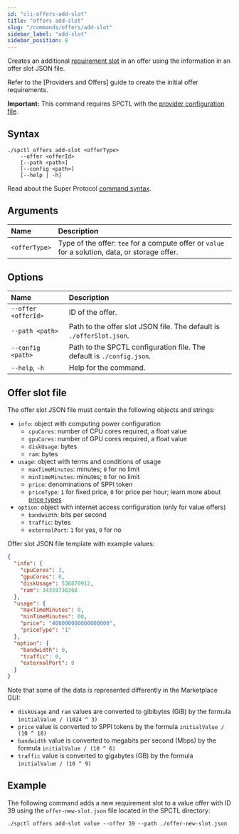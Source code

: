 ```yaml
---
id: "cli-offers-add-slot"
title: "offers add-slot"
slug: "/commands/offers/add-slot"
sidebar_label: "add-slot"
sidebar_position: 8
---
```


Creates an additional [requirement slot](/fundamentals/slots#requirements) in an offer using the information in an offer slot JSON file.

Refer to the [Providers and Offers] guide to create the initial offer requirements.

**Important:** This command requires SPCTL with the [provider configuration file](/cli/#configure-spctl-for-providers).

## Syntax

```
./spctl offers add-slot <offerType>
    --offer <offerId>
    [--path <path>]
    [--config <path>]
    [--help | -h]
```

Read about the Super Protocol [command syntax](/cli/commands#command-syntax).

## Arguments

| **Name** | **Description** |
| :- | :- |
| `<offerType>` | Type of the offer: `tee` for a compute offer or `value` for a solution, data, or storage offer. |

## Options

| **Name** | **Description** |
| :- | :- |
| `--offer <offerId>` | ID of the offer. |
| `--path <path>` | Path to the offer slot JSON file. The default is `./offerSlot.json`. |
| `--config <path>` | Path to the SPCTL configuration file. The default is `./config.json`. |
| `--help`, `-h` | Help for the command. |

## Offer slot file

The offer slot JSON file must contain the following objects and strings:

- `info`: object with computing power configuration
  + `cpuCores`: number of CPU cores required, a float value
  + `gpuCores`: number of GPU cores required, a float value
  + `diskUsage`: bytes
  + `ram`: bytes
- `usage`: object with terms and conditions of usage
  + `maxTimeMinutes`: minutes; `0` for no limit
  + `minTimeMinutes`: minutes; `0` for no limit
  + `price`: denominations of SPPI token
  + `priceType`: `1` for fixed price, `0` for price per hour; learn more about [price types](/fundamentals/orders#cost-and-pricing)
- `option`: object with internet access configuration (only for value offers)
  + `bandwidth`: bits per second
  + `traffic`: bytes
  + `externalPort`: `1` for yes, `0` for no

Offer slot JSON file template with example values:

```json title="offer-new-slot.json"
{
  "info": {
    "cpuCores": 3,
    "gpuCores": 0,
    "diskUsage": 536870912,
    "ram": 34359738368
  },
  "usage": {
    "maxTimeMinutes": 0,
    "minTimeMinutes": 60,
    "price": "400000000000000000",
    "priceType": "1" 
  },
  "option": {
    "bandwidth": 0,
    "traffic": 0,
    "externalPort": 0
  }
}
```

Note that some of the data is represented differently in the Marketplace GUI:
- `diskUsage` and `ram` values are converted to gibibytes (GiB) by the formula `initialValue / (1024 ^ 3)`
- `price` value is converted to SPPI tokens by the formula `initialValue / (10 ^ 18)`
- `bandwidth` value is converted to megabits per second (Mbps) by the formula `initialValue / (10 ^ 6)`
- `traffic` value is converted to gigabytes (GB) by the formula `initialValue / (10 ^ 9)`

## Example

The following command adds a new requirement slot to a value offer with ID 39 using the `offer-new-slot.json` file located in the SPCTL directory:

```
./spctl offers add-slot value --offer 39 --path ./offer-new-slot.json
```